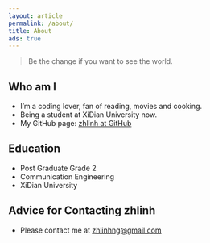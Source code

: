 ```yaml
---
layout: article
permalink: /about/
title: About
ads: true
---
```


> Be the change if you want to see the world.

## Who am I

+ I’m a coding lover, fan of reading, movies and cooking.
+ Being a student at XiDian University now.
+ My GitHub page: [zhlinh at GitHub](https://github.com/zhlinh)

## Education

- Post Graduate Grade 2
- Communication Engineering
- XiDian University

## Advice for Contacting zhlinh

* Please contact me at zhlinhng@gmail.com
